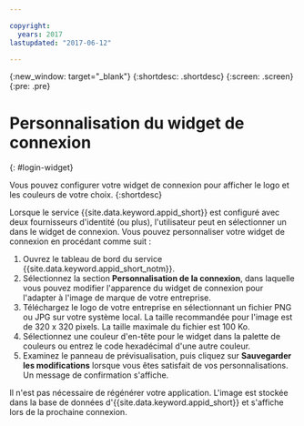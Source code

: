 ```yaml
---

copyright:
  years: 2017
lastupdated: "2017-06-12"

---
```

{:new_window: target="_blank"}
{:shortdesc: .shortdesc}
{:screen: .screen}
{:pre: .pre}

# Personnalisation du widget de connexion
{: #login-widget}

Vous pouvez configurer votre widget de connexion pour afficher le logo et les couleurs de votre choix.
{:shortdesc}

Lorsque le service {{site.data.keyword.appid_short}} est configuré avec deux fournisseurs d'identité (ou plus), l'utilisateur peut en sélectionner un dans le widget de connexion. Vous pouvez personnaliser votre widget de connexion en procédant comme suit :

1. Ouvrez le tableau de bord du service {{site.data.keyword.appid_short_notm}}.
2. Sélectionnez la section **Personnalisation de la connexion**, dans laquelle vous pouvez modifier l'apparence du widget de connexion pour l'adapter à l'image de marque de votre entreprise.
3. Téléchargez le logo de votre entreprise en sélectionnant un fichier PNG ou JPG sur votre système local. La taille recommandée pour l'image est de 320 x 320 pixels. La taille maximale du fichier est 100 Ko.
4. Sélectionnez une couleur d'en-tête pour le widget dans la palette de couleurs ou entrez le code hexadécimal d'une autre couleur.
5. Examinez le panneau de prévisualisation, puis cliquez
sur **Sauvegarder les modifications** lorsque vous êtes satisfait de
vos personnalisations. Un message de confirmation s'affiche.

Il n'est pas nécessaire de régénérer votre application. L'image est stockée dans la base de données d'{{site.data.keyword.appid_short}} et s'affiche lors de la prochaine connexion.

